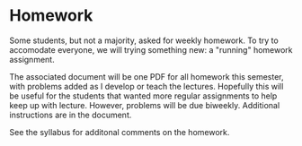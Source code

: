 # Homework

Some students, but not a majority, asked for weekly homework. To try to accomodate
everyone, we will trying something new: a "running" homework assignment.

The associated document will be one PDF for all homework this semester,
with problems added as I develop or teach the lectures. Hopefully this will be
useful for the students that wanted more regular assignments to help keep up with lecture.
However, problems will be due biweekly. Additional instructions are in the document.

See the syllabus for additonal comments on the homework.